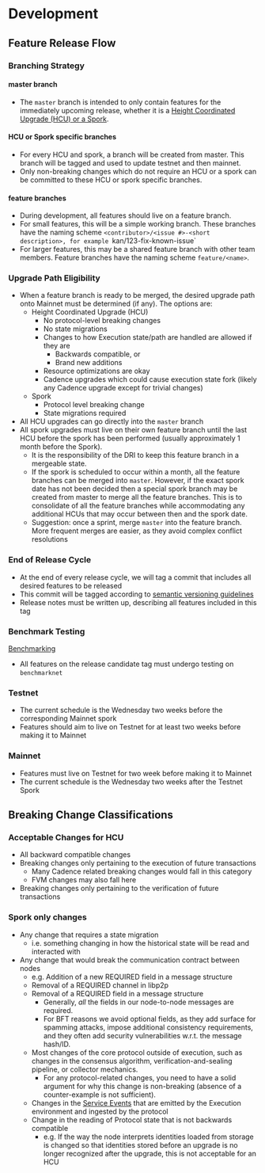 # Development

## Feature Release Flow

### Branching Strategy

#### master branch

- The `master` branch is intended to only contain features for the immediately upcoming release, whether it is a [Height Coordinated Upgrade (HCU) or a Spork](https://developers.flow.com/networks/node-ops/node-operation/hcu#hcu-versus-spork).

#### HCU or Spork specific branches

- For every HCU and spork, a branch will be created from master. This branch will be tagged and used to update testnet and then mainnet.
- Only non-breaking changes which do not require an HCU or a spork can be committed to these HCU or spork specific branches.

#### feature branches
- During development, all features should live on a feature branch.
- For small features, this will be a simple working branch. These branches have the naming scheme `<contributor>/<issue #>-<short description>, for example `kan/123-fix-known-issue`
- For larger features, this may be a shared feature branch with other team members. Feature branches have the naming scheme `feature/<name>`.

### Upgrade Path Eligibility

- When a feature branch is ready to be merged, the desired upgrade path onto Mainnet must be determined (if any). The options are:
    - Height Coordinated Upgrade (HCU)
        - No protocol-level breaking changes
        - No state migrations
        - Changes to how Execution state/path are handled are allowed if they are
            - Backwards compatible, or
            - Brand new additions
        - Resource optimizations are okay
        - Cadence upgrades which could cause execution state fork (likely any Cadence upgrade except for trivial changes)
    - Spork
        - Protocol level breaking change
        - State migrations required
- All HCU upgrades can go directly into the `master` branch
- All spork upgrades must live on their own feature branch until the last HCU before the spork has been performed (usually approximately 1 month before the Spork).
    - It is the responsibility of the DRI to keep this feature branch in a mergeable state.
    - If the spork is scheduled to occur within a month, all the feature branches can be merged into `master`. However, if the exact spork date has not been decided then a special spork branch may be created from master to merge all the feature branches. This is to consolidate of all the feature branches while accommodating any additional HCUs that may occur between then and the spork date.
    - Suggestion: once a sprint, merge `master` into the feature branch. More frequent merges are easier, as they avoid complex conflict resolutions


### End of Release Cycle

- At the end of every release cycle, we will tag a commit that includes all desired features to be released
- This commit will be tagged according to [semantic versioning guidelines](https://dapperlabs.notion.site/Changes-to-handling-git-tags-5e39af7c723a428a915bd88901fc1274)
- Release notes must be written up, describing all features included in this tag

### Benchmark Testing

[Benchmarking](https://www.notion.so/Benchmarking-e3d89e3aadb44b0787da9bb7703b0dae?pvs=21)

- All features on the release candidate tag must undergo testing on `benchmarknet`

### Testnet

- The current schedule is the Wednesday two weeks before the corresponding Mainnet spork
- Features should aim to live on Testnet for at least two weeks before making it to Mainnet

### Mainnet

- Features must live on Testnet for two week before making it to Mainnet
- The current schedule is the Wednesday two weeks after the Testnet Spork

## Breaking Change Classifications

### Acceptable Changes for HCU

- All backward compatible changes
- Breaking changes only pertaining to the execution of future transactions
    - Many Cadence related breaking changes would fall in this category
    - FVM changes may also fall here
- Breaking changes only pertaining to the verification of future transactions

### Spork only changes

- Any change that requires a state migration
    - i.e. something changing in how the historical state will be read and interacted with
- Any change that would break the communication contract between nodes
    - e.g. Addition of a new REQUIRED field in a message structure
    - Removal of a REQUIRED channel in libp2p
    - Removal of a REQUIRED field in a message structure
        -  Generally, *all* the fields in our node-to-node messages are required.
        -  For BFT reasons we avoid optional fields, as they add surface for spamming attacks, impose additional consistency requirements, and they often add security vulnerabilities w.r.t. the message hash/ID. 
    - Most changes of the core protocol outside of execution, such as changes in the consensus algorithm, verification-and-sealing pipeline, or collector mechanics.
        - For any protocol-related changes, you need to have a solid argument for why this change is non-breaking (absence of a counter-example is not sufficient).
    - Changes in the [Service Events](https://www.notion.so/Service-Events-54e5edb7515445f293dff36ade910ad7?pvs=21) that are emitted by the Execution environment and ingested by the protocol
    - Change in the reading of Protocol state that is not backwards compatible
        - e.g. If the way the node interprets identities loaded from storage is changed so that identities stored before an upgrade is no longer recognized after the upgrade, this is not acceptable for an HCU
